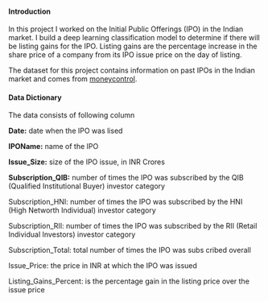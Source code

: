 #### Introduction
In this project I worked on the Initial Public Offerings (IPO) in the Indian market. I build a deep learning classification model to determine if there will be listing gains for the IPO. Listing gains are the percentage increase in the share price of a company from its IPO issue price on the day of listing.

The dataset for this project contains information on past IPOs in the Indian market and comes from [moneycontrol](https://www.moneycontrol.com/ipo/ipo-historic-table?classic=true).

#### Data Dictionary
The data consists of following column

**Date:** date when the IPO was lised

**IPOName:** name of the IPO

**Issue_Size:** size of the IPO issue, in INR Crores

**Subscription_QIB:** number of times the IPO was subscribed by the QIB (Qualified Institutional Buyer) investor category

Subscription_HNI: number of times the IPO was subscribed by the HNI (High Networth Individual) investor category

Subscription_RII: number of times the IPO was subscribed by the RII (Retail Individual Investors) investor category

Subscription_Total: total number of times the IPO was subs
cribed overall

Issue_Price: the price in INR at which the IPO was issued

Listing_Gains_Percent: is the percentage gain in the listing price over the issue price
